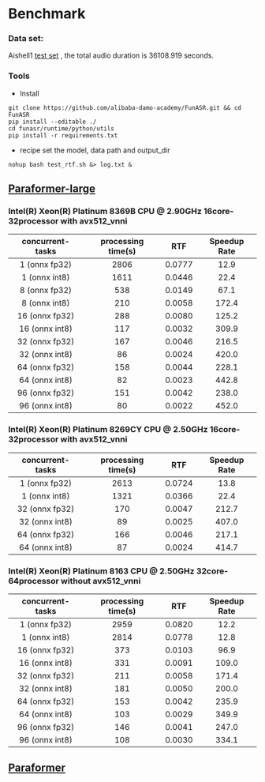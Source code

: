 # Benchmark 

### Data set:
Aishell1 [test set](https://www.openslr.org/33/) , the total audio duration is 36108.919 seconds.

### Tools
- Install 
```shell
git clone https://github.com/alibaba-damo-academy/FunASR.git && cd FunASR
pip install --editable ./
cd funasr/runtime/python/utils
pip install -r requirements.txt
```

- recipe
set the model, data path and output_dir

```shell
nohup bash test_rtf.sh &> log.txt &
```


## [Paraformer-large](https://www.modelscope.cn/models/damo/speech_paraformer-large_asr_nat-zh-cn-16k-common-vocab8404-pytorch/summary) 

 ### Intel(R) Xeon(R) Platinum 8369B CPU @ 2.90GHz   16core-32processor    with avx512_vnni

| concurrent-tasks | processing time(s) |   RTF   | Speedup Rate |
|:----------------:|:------------------:|:-------:|:------------:|
|  1 (onnx fp32)   |        2806        | 0.0777  |     12.9     |
|  1 (onnx int8)   |        1611        | 0.0446  |     22.4     |
|  8 (onnx fp32)   |        538         | 0.0149  |     67.1     |
|  8 (onnx int8)   |        210         | 0.0058  |    172.4     |
|  16 (onnx fp32)  |        288         | 0.0080  |    125.2     |
|  16 (onnx int8)  |        117         | 0.0032  |    309.9     |
|  32 (onnx fp32)  |        167         | 0.0046  |    216.5     |
|  32 (onnx int8)  |         86         | 0.0024  |    420.0     |
|  64 (onnx fp32)  |        158         | 0.0044  |    228.1     |
|  64 (onnx int8)  |         82         | 0.0023  |    442.8     |
|  96 (onnx fp32)  |        151         | 0.0042  |    238.0     |
|  96 (onnx int8)  |         80         | 0.0022  |    452.0     |


### Intel(R) Xeon(R) Platinum 8269CY CPU @ 2.50GHz   16core-32processor    with avx512_vnni

| concurrent-tasks | processing time(s) |  RTF   | Speedup Rate |
|:----------------:|:------------------:|:------:|:------------:|
|  1 (onnx fp32)   |        2613        | 0.0724 |     13.8     |
|  1 (onnx int8)   |        1321        | 0.0366 |     22.4     |
|  32 (onnx fp32)  |        170         | 0.0047 |    212.7     |
|  32 (onnx int8)  |        89          | 0.0025 |    407.0     |
|  64 (onnx fp32)  |        166         | 0.0046 |    217.1     |
|  64 (onnx int8)  |         87         | 0.0024 |    414.7     |


### Intel(R) Xeon(R) Platinum 8163 CPU @ 2.50GHz    32core-64processor   without avx512_vnni


| concurrent-tasks | processing time(s) |  RTF   | Speedup Rate |
|:----------------:|:------------------:|:------:|:------------:|
|  1 (onnx fp32)   |        2959        | 0.0820 |     12.2     |
|  1 (onnx int8)   |        2814        | 0.0778 |     12.8     |
|  16 (onnx fp32)  |        373         | 0.0103 |     96.9     |
|  16 (onnx int8)  |        331         | 0.0091 |    109.0     |
|  32 (onnx fp32)  |        211         | 0.0058 |    171.4     |
|  32 (onnx int8)  |        181         | 0.0050 |    200.0     |
|  64 (onnx fp32)  |        153         | 0.0042 |    235.9     |
|  64 (onnx int8)  |        103         | 0.0029 |    349.9     |
|  96 (onnx fp32)  |        146         | 0.0041 |    247.0     |
|  96 (onnx int8)  |        108         | 0.0030 |    334.1     |

## [Paraformer](https://modelscope.cn/models/damo/speech_paraformer_asr_nat-zh-cn-16k-common-vocab8358-tensorflow1/summary)
